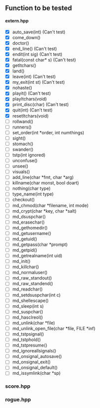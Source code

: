 Function to be tested
---

#### extern.hpp

- [X] auto_save(int) (Can't test)
- [X] come_down()
- [X] doctor()
- [X] end_line() (Can't test)
- [X] endit(int sig) (Can't test)
- [X] fatal(const char* s) (Can't test)
- [X] getltchars()
- [X] land()
- [X] leave(int) (Can't test)
- [X] my_exit(int st) (Can't test)
- [X] nohaste()
- [X] playit() (Can't test)
- [X] playltchars(void)
- [X] print_disc(char) (Can't test)
- [X] quit(int) (Can't test)
- [x] resetltchars(void)
- [ ] rollwand()
- [ ] runners()
- [ ] set_order(int *order, int numthings)
- [ ] sight()
- [ ] stomach()
- [ ] swander()
- [ ] tstp(int ignored)
- [ ] unconfuse()
- [ ] unsee()
- [ ] visuals()
- [ ] add_line(char *fmt, char *arg)
- [ ] killname(char monst, bool doart)
- [ ] nothing(char type)
- [ ] type_name(int type)
- [ ] checkout()
- [ ] md_chmod(char *filename, int mode)
- [ ] md_crypt(char *key, char *salt)
- [ ] md_dsuspchar()
- [ ] md_erasechar()
- [ ] md_gethomedir()
- [ ] md_getusername()
- [ ] md_getuid()
- [ ] md_getpass(char *prompt)
- [ ] md_getpid()
- [ ] md_getrealname(int uid)
- [ ] md_init()
- [ ] md_killchar()
- [ ] md_normaluser()
- [ ] md_raw_standout()
- [ ] md_raw_standend()
- [ ] md_readchar()
- [ ] md_setdsuspchar(int c)
- [ ] md_shellescape()
- [ ] md_sleep(int s)
- [ ] md_suspchar()
- [ ] md_hasclreol()
- [ ] md_unlink(char *file)
- [ ] md_unlink_open_file(char *file, FILE *inf)
- [ ] md_tstpsignal()
- [ ] md_tstphold()
- [ ] md_tstpresume()
- [ ] md_ignoreallsignals()
- [ ] md_onsignal_autosave()
- [ ] md_onsignal_exit()
- [ ] md_onsignal_default()
- [ ] md_issymlink(char *sp)

### score.hpp

### rogue.hpp